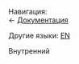 <!-- META lang=ru -->


<!-- NAV-START -->
Навигация:\
← [Документация](../Документация.md)
<!-- NAV-END -->

<!-- OTHER-LANGS-START -->
Другие языки: [EN](inner.md)
<!-- OTHER-LANGS-END -->

Внутренний
